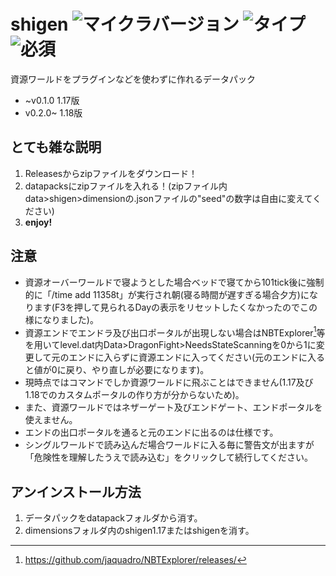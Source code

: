 # shigen ![マイクラバージョン](https://img.shields.io/badge/Minecraft%20Ver-Java%201.17~1.18-brightgreen) ![タイプ](https://img.shields.io/badge/Type-datapack-orange) ![必須](https://img.shields.io/badge/Required-tunacan--resourcepacks-blue)
資源ワールドをプラグインなどを使わずに作れるデータパック
- ~v0.1.0 1.17版
- v0.2.0~ 1.18版

## とても雑な説明
1. Releasesからzipファイルをダウンロード！
2. datapacksにzipファイルを入れる！(zipファイル内data>shigen>dimensionの.jsonファイルの"seed"の数字は自由に変えてください)
3. **enjoy!**


## 注意
 - 資源オーバーワールドで寝ようとした場合ベッドで寝てから101tick後に強制的に「/time add 11358t」が実行され朝(寝る時間が遅すぎる場合夕方)になります(F3を押して見られるDayの表示をリセットしたくなかったのでこの様になりました)。
 - 資源エンドでエンドラ及び出口ポータルが出現しない場合はNBTExplorer[^1]等を用いてlevel.dat内Data>DragonFight>NeedsStateScanningを0から1に変更して元のエンドに入らずに資源エンドに入ってください(元のエンドに入ると値が0に戻り、やり直しが必要になります)。
 - 現時点ではコマンドでしか資源ワールドに飛ぶことはできません(1.17及び1.18でのカスタムポータルの作り方が分からないため)。
 - また、資源ワールドではネザーゲート及びエンドゲート、エンドポータルを使えません。
 - エンドの出口ポータルを通ると元のエンドに出るのは仕様です。
 - シングルワールドで読み込んだ場合ワールドに入る毎に警告文が出ますが「危険性を理解したうえで読み込む」をクリックして続行してください。

## アンインストール方法
1. データパックをdatapackフォルダから消す。
2. dimensionsフォルダ内のshigen1.17またはshigenを消す。

[^1]: https://github.com/jaquadro/NBTExplorer/releases/
